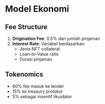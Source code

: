 # Model Ekonomi

## Fee Structure
1. **Origination Fee**: 0.5% dari jumlah pinjaman
2. **Interest Rate**: Variabel berdasarkan:
   - Jenis NFT collateral
   - Loan-to-Value ratio
   - Durasi pinjaman

## Tokenomics
- 80% fee masuk ke lender
- 15% ke treasury protokol
- 5% sebagai insentif likuidator
